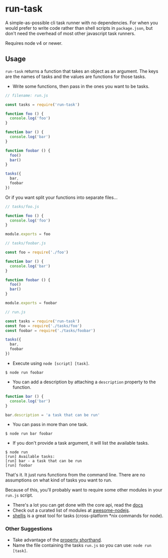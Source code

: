 run-task
========

A simple-as-possible cli task runner with no dependencies. For when you would 
prefer to write code rather than shell scripts in `package.json`, but don't
need the overhead of most other javascript task runners.

Requires node v4 or newer.

## Usage

`run-task` returns a function that takes an object as an argument. The keys are
the names of tasks and the values are functions for those tasks.

* Write some functions, then pass in the ones you want to be tasks.

```javascript
// filename: run.js

const tasks = require('run-task')

function foo () {
  console.log('foo')
}

function bar () {
  console.log('bar')
}

function foobar () {
  foo()
  bar()
}

tasks({
  bar,
  foobar
})
```

Or if you want split your functions into separate files...

```javascript
// tasks/foo.js

function foo () {
  console.log('foo')
}

module.exports = foo
```

```javascript
// tasks/foobar.js

const foo = require('./foo')

function bar () {
  console.log('bar')
}

function foobar () {
  foo()
  bar()
}

module.exports = foobar
```

```javascript
// run.js

const tasks = require('run-task')
const foo = require('./tasks/foo')
const foobar = require('./tasks/foobar')

tasks({
  bar,
  foobar
})
```

* Execute using `node [script] [task]`.

```shell
$ node run foobar
```

* You can add a description by attaching a `description` property to the
function.

```javascript
function bar () {
  console.log('bar')
}

bar.description = 'a task that can be run'
```

* You can pass in more than one task.

```shell
$ node run bar foobar
```

* If you don't provide a task argument, it will list the available tasks.

```shell
$ node run
[run] Available tasks:
[run] bar - a task that can be run
[run] foobar
```

That's it. It just runs functions from the command line. There are no 
assumptions on what kind of tasks you want to run.

Because of this, you'll probably want to require some other modules in your
`run.js` script.

* There's a lot you can get done with the core api, read the [docs][1]
* Check out a curated list of modules at [awesome-nodejs][2].
* [shelljs][3] is a great tool for tasks (cross-platform *nix commands for node).

### Other Suggestions

* Take advantage of the [property shorthand][4].
* Name the file containing the tasks `run.js` so you can use: `node run [task]`.

[1]: https://nodejs.org/dist/latest/docs/api/index.html
[2]: https://github.com/sindresorhus/awesome-nodejs
[3]: http://shelljs.org/
[4]: https://github.com/lukehoban/es6features#enhanced-object-literals

